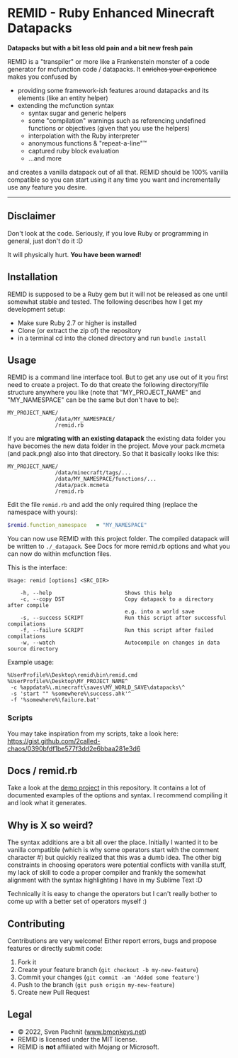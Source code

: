 # REMID - **R**uby **E**nhanced **Mi**necraft **D**atapacks

**Datapacks but with a bit less old pain and a bit new fresh pain**

REMID is a "transpiler" or more like a Frankenstein monster of a code generator for mcfunction code / datapacks. It ~~enriches your experience~~ makes you confused by 

* providing some framework-ish features around datapacks and its elements (like an entity helper)
* extending the mcfunction syntax
  * syntax sugar and generic helpers
  * some "compilation" warnings such as referencing undefined functions or objectives (given that you use the helpers)
  * interpolation with the Ruby interpreter
  * anonymous functions & "repeat-a-line"™
  * captured ruby block evaluation
  * ...and more

and creates a vanilla datapack out of all that. REMID should be 100% vanilla compatible so you can start using it any time you want and incrementally use any feature you desire.

---

## Disclaimer

Don't look at the code. Seriously, if you love Ruby or programming in general, just don't do it :D

It will physically hurt. **You have been warned!**



## Installation

REMID is supposed to be a Ruby gem but it will not be released as one until somewhat stable and tested. The following describes how I get my development setup:

* Make sure Ruby 2.7 or higher is installed
* Clone (or extract the zip of) the repository
* in a terminal cd into the cloned directory and run `bundle install`



## Usage

REMID is a command line interface tool. But to get any use out of it you first need to create a project. To do that create the following directory/file structure anywhere you like (note that "MY_PROJECT_NAME" and "MY_NAMESPACE" can be the same but don't have to be):

    MY_PROJECT_NAME/
                   /data/MY_NAMESPACE/
                   /remid.rb

If you are **migrating with an existing datapack** the existing data folder you have becomes the new data folder in the project. Move your pack.mcmeta (and pack.png) also into that directory. So that it basically looks like this: 

    MY_PROJECT_NAME/
                   /data/minecraft/tags/...
                   /data/MY_NAMESPACE/functions/...
                   /data/pack.mcmeta
                   /remid.rb

Edit the file `remid.rb` and add the only required thing (replace the namespace with yours):

```ruby
$remid.function_namespace   = "MY_NAMESPACE"
```

You can now use REMID with this project folder. The compiled datapack will be written to `./_datapack`. See Docs for more remid.rb options and what you can now do within mcfunction files.

This is the interface:

    Usage: remid [options] <SRC_DIR>

        -h, --help                       Shows this help
        -c, --copy DST                   Copy datapack to a directory after compile
                                         e.g. into a world save
        -s, --success SCRIPT             Run this script after successful compilations
        -f, --failure SCRIPT             Run this script after failed compilations
        -w, --watch                      Autocompile on changes in data source directory


Example usage:

```batch
%UserProfile%\Desktop\remid\bin\remid.cmd %UserProfile%\Desktop\MY_PROJECT_NAME^
 -c %appdata%\.minecraft\saves\MY_WORLD_SAVE\datapacks\^
 -s 'start "" %somewhere%\success.ahk'^
 -f '%somewhere%\failure.bat'
```

### Scripts

You may take inspiration from my scripts, take a look here: https://gist.github.com/2called-chaos/0390bfdf1be577f3dd2e6bbaa281e3d6



## Docs / remid.rb

Take a look at the [demo project](https://github.com/2called-chaos/remid/tree/master/_demo_project) in this repository. It contains a lot of documented examples of the options and syntax. I recommend compiling it and look what it generates.



## Why is X so weird?

The syntax additions are a bit all over the place. Initially I wanted it to be vanilla compatible (which is why some operators start with the comment character #) but quickly realized that this was a dumb idea. The other big constraints in choosing operators were potential conflicts with vanilla stuff, my lack of skill to code a proper compiler and frankly the somewhat alignment with the syntax highlighting I have in my Sublime Text :D

Technically it is easy to change the operators but I can't really bother to come up with a better set of operators myself :)



## Contributing

  Contributions are very welcome! Either report errors, bugs and propose features or directly submit code:

  1. Fork it
  2. Create your feature branch (`git checkout -b my-new-feature`)
  3. Commit your changes (`git commit -am 'Added some feature'`)
  4. Push to the branch (`git push origin my-new-feature`)
  5. Create new Pull Request



## Legal
* © 2022, Sven Pachnit (www.bmonkeys.net)
* REMID is licensed under the MIT license.
* REMID is **not** affiliated with Mojang or Microsoft.
